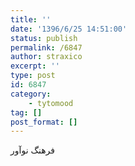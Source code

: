 ```yaml
---
title: ''
date: '1396/6/25 14:51:00'
status: publish
permalink: /6847
author: straxico
excerpt: ''
type: post
id: 6847
category:
    - tytomood
tag: []
post_format: []
---
```

فرهنگ نوآور